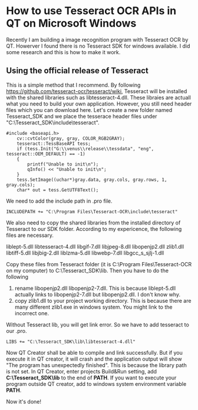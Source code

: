 # How to use Tesseract OCR APIs in QT on Microsoft Windows
Recently I am building a image recognition program with Tesseract OCR by QT. Howerver I found there is no Tesseract SDK for windows available. I did some research and this is how to make it work.

## Using the official release of Tesseract 
This is a simple method that I recommend. By following https://github.com/tesseract-ocr/tesseract/wiki, Tesseract will be installed with the shared libraries such as libtesseract-4.dll. These libraies are actuall what you need to build your own application.
However, you still need header files which you can download here. Let's create a new folder named Tesseract_SDK and we place the tesserace header files under "C:\Tesseract_SDK\include\tesseract".

```
#include <baseapi.h>
    cv::cvtColor(gray, gray, COLOR_RGB2GRAY);
    tesseract::TessBaseAPI tess;
    if (tess.Init("G:\\venus\\release\\tessdata", "eng", tesseract::OEM_DEFAULT) == -1)
    {
        printf("Unable to init\n");
        qInfo() << "Unable to init\n";
    }
    tess.SetImage((uchar*)gray.data, gray.cols, gray.rows, 1, gray.cols);
    char* out = tess.GetUTF8Text();
````
We need to add the include path in .pro file.

```
INCLUDEPATH += "C:\Program Files\Tesseract-OCR\include\tesseract"
```

We also need to copy the shared libraries from the installed directory of Tesseract to our SDK folder.
According to my expericence, the following files are necessary.

liblept-5.dll
libtesseract-4.dll
libgif-7.dll
libjpeg-8.dll
libopenjp2.dll
zlib1.dll
libtiff-5.dll
libjbig-2.dll
liblzma-5.dll
libwebp-7.dll
libgcc_s_sjlj-1.dll

Copy these files from Tesseract folder (it is C:\Program Files\Tesseract-OCR on my computer) to C:\Tesseract_SDK\lib.
Then you have to do the following
1. rename libopenjp2.dll libopenjp2-7.dll. This is because liblept-5.dll actually links to libopenjp2-7.dll but libopenjp2.dll. I don't know why.
2. copy zlib1.dll to your project working directory. This is because there are many different zlib1.exe in windows system. You might link to the incorrect one. 

Without Tesseract lib, you will get link error. So we have to add tesseract to our .pro.
```
LIBS += "C:\Tesseract_SDK\lib\libtesseract-4.dll"
```

Now QT Creator shall be able to compile and link successfully. 
But if you execute it in QT creator, it will crash and the application output will show "The program has unexpectedly finished". This is because the library path is not set. 
In QT Creator, enter projects Build&Run setting, add **C:\Tesseract_SDK\lib** to the end of **PATH**. If you want to execute your program outside QT creator, add to windows system environment variable **PATH**.

Now it's done!
